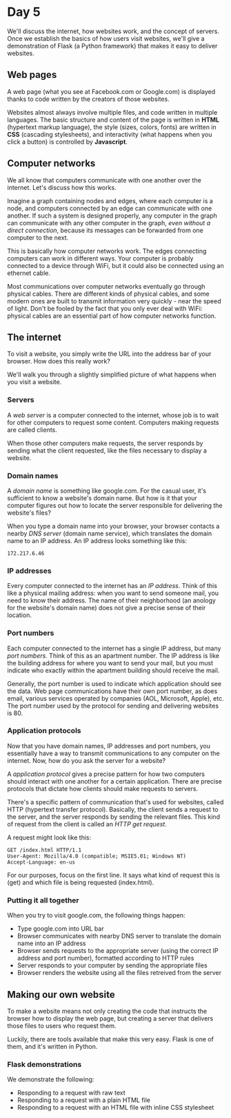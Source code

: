 # Day 5

We'll discuss the internet, how websites work, and the concept of servers. Once we establish the basics of how users visit websites, we'll give a demonstration of Flask (a Python framework) that makes it easy to deliver websites.

## Web pages

A web page (what you see at Facebook.com or Google.com) is displayed thanks to code written by the creators of those websites.

Websites almost always involve multiple files, and code written in multiple languages. The basic structure and content of the page is written in **HTML** (hypertext markup language), the style (sizes, colors, fonts) are written in **CSS** (cascading stylesheets), and interactivity (what happens when you click a button) is controlled by **Javascript**.

## Computer networks

We all know that computers communicate with one another over the internet. Let's discuss how this works.

Imagine a graph containing nodes and edges, where each computer is a node, and computers connected by an edge can communicate with one another. If such a system is designed properly, any computer in the graph can communicate with any other computer in the graph, *even without a direct connection*, because its messages can be forwarded from one computer to the next.

This is basically how computer networks work. The edges connecting computers can work in different ways. Your computer is probably connected to a device through WiFi, but it could also be connected using an ethernet cable. 

Most communications over computer networks eventually go through physical cables. There are different kinds of physical cables, and some modern ones are built to transmit information very quickly - near the speed of light. Don't be fooled by the fact that you only ever deal with WiFi: physical cables are an essential part of how computer networks function. 

## The internet

To visit a website, you simply write the URL into the address bar of your browser. How does this really work?

We'll walk you through a slightly simplified picture of what happens when you visit a website.

### Servers

A *web server* is a computer connected to the internet, whose job is to wait for other computers to request some content. Computers making requests are called clients. 

When those other computers make requests, the server responds by sending what the client requested, like the files necessary to display a website.

### Domain names

A *domain name* is something like google.com. For the casual user, it's sufficient to know a website's domain name. But how is it that your computer figures out how to locate the server responsible for delivering the website's files?

When you type a domain name into your browser, your browser contacts a nearby *DNS server* (domain name service), which translates the domain name to an IP address. An IP address looks something like this: 

    172.217.6.46

### IP addresses

Every computer connected to the internet has an *IP address*. Think of this like a physical mailing address: when you want to send someone mail, you need to know their address. The name of their neighborhood (an anology for the website's domain name) does not give a precise sense of their location.

### Port numbers

Each computer connected to the internet has a single IP address, but many *port numbers*. Think of this as an apartment number. The IP address is like the building address for where you want to send your mail, but you must indicate who exactly within the apartment building should receive the mail.

Generally, the port number is used to indicate which application should see the data. Web page communications have their own port number, as does email, various services operated by companies (AOL, Microsoft, Apple), etc. The port number used by the protocol for sending and delivering websites is 80.

### Application protocols

Now that you have domain names, IP addresses and port numbers, you essentially have a way to transmit communications to any computer on the internet. Now, how do you ask the server for a website?

A *application protocol* gives a precise pattern for how two computers should interact with one another for a certain application. There are precise protocols that dictate how clients should make requests to servers.

There's a specific pattern of communication that's used for websites, called HTTP (hypertext transfer protocol). Basically, the client sends a request to the server, and the server responds by sending the relevant files. This kind of request from the client is called an *HTTP get request*.

A request might look like this:

```
GET /index.html HTTP/1.1
User-Agent: Mozilla/4.0 (compatible; MSIE5.01; Windows NT)
Accept-Language: en-us
```

For our purposes, focus on the first line. It says what kind of request this is (get) and which file is being requested (index.html).

### Putting it all together

When you try to visit google.com, the following things happen:

- Type google.com into URL bar
- Browser communicates with nearby DNS server to translate the domain name into an IP address
- Browser sends requests to the appropriate server (using the correct IP address and port number), formatted according to HTTP rules
- Server responds to your computer by sending the appropriate files
- Browser renders the website using all the files retreived from the server

## Making our own website

To make a website means not only creating the code that instructs the browser how to display the web page, but creating a server that delivers those files to users who request them.

Luckily, there are tools available that make this very easy. Flask is one of them, and it's written in Python.

### Flask demonstrations

We demonstrate the following:

- Responding to a request with raw text
- Responding to a request with a plain HTML file
- Responding to a request with an HTML file with inline CSS stylesheet